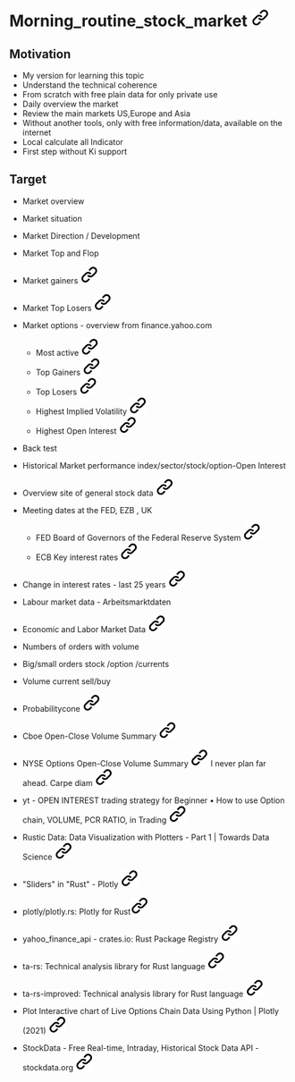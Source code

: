 # Morning_routine_stock_market [![alt text][1]](./README.md)
<!-- keep the format -->
## Motivation
<!-- keep the format -->
- My version for learning this topic
- Understand the technical coherence
- From scratch with free plain data for only private use
- Daily overview the market
- Review the main markets US,Europe and Asia
- Without another tools, only with free information/data, available on the internet
- Local calculate all Indicator
- First step without Ki support
<!-- keep the format -->
## Target
<!-- keep the format -->
- Market overview
- Market situation
- Market Direction / Development
- Market Top and Flop
- Market gainers [![alt text][1]](https://finance.yahoo.com/markets/stocks/gainers/)
- Market Top Losers [![alt text][1]](https://finance.yahoo.com/markets/stocks/losers/)
- Market options - overview from finance.yahoo.com

  - Most active [![alt text][1]](https://finance.yahoo.com/markets/options/most-active/)
  - Top Gainers [![alt text][1]](https://finance.yahoo.com/markets/options/gainers/)
  - Top Losers [![alt text][1]](https://finance.yahoo.com/markets/options/losers/)
  - Highest Implied Volatility  [![alt text][1]](https://finance.yahoo.com/markets/options/highest-implied-volatility/)
  - Highest Open Interest [![alt text][1]](https://finance.yahoo.com/markets/options/highest-implied-volatility/)

- Back test
- Historical Market performance index/sector/stock/option-Open Interest
- Overview site of general stock data [![alt text][1]](https://fred.stlouisfed.org/tags/series?addgraph2=&pageID=1&ob=pv&od=desc&t=europe%3Binterest+rate&et=)
- Meeting dates at the FED, EZB , UK

  - FED Board of Governors of the Federal Reserve System [![alt text][1]](https://www.federalreserve.gov/monetarypolicy/fomccalendars.htm)
  - ECB Key interest rates  [![alt text][1]](https://www.ecb.europa.eu/stats/policy_and_exchange_rates/key_ecb_interest_rates/html/index.en.html)
- Change in interest rates - last 25 years [![alt text][1]](https://duckduckgo.com/?q=Change+in+interest+rates&t=vivaldi&atb=v484-1&ia=web)
- Labour market data - Arbeitsmarktdaten
- Economic and Labor Market Data [![alt text][1]](https://www.dol.gov/agencies/eta/performance/labor-market-data)
- Numbers of orders with volume
- Big/small orders stock /option /currents
- Volume current sell/buy
- Probabilitycone [![alt text][1]](https://de.tradingview.com/scripts/probabilitycone/)
- Cboe Open-Close Volume Summary [![alt text][1]]( https://datashop.cboe.com/cboe-options-open-close-volume-summary)
- NYSE Options Open-Close Volume Summary [![alt text][1]](https://www.nyse.com/market-data/historical/open-close-volume-summary)
I never plan far ahead. Carpe diam [![alt text][1]](https://www.nyse.com/market-data/historical/open-close-volume-summary)
- yt - OPEN INTEREST trading strategy for Beginner • How to use Option chain, VOLUME, PCR RATIO, in Trading [![alt text][1]](https://www.youtube.com/watch?v=uVbSDt0-ZTQ)
- Rustic Data: Data Visualization with Plotters - Part 1 | Towards Data Science [![alt text][1]](https://towardsdatascience.com/rustic-data-data-visualization-with-plotters-part-1-7a34b6f4a603/)
- "Sliders" in "Rust" - Plotly  [![alt text][1]](https://duckduckgo.com/?q=%22Sliders%22+in+%22Rust%22+-+Plotly&t=vivaldi&atb=v484-1&ia=web)
- plotly/plotly.rs: Plotly for Rust[![alt text][1]](https://github.com/plotly/plotly.rs/tree/main)
- yahoo_finance_api - crates.io: Rust Package Registry [![alt text][1]](https://crates.io/crates/yahoo_finance_api)
- ta-rs: Technical analysis library for Rust language [![alt text][1]](https://github.com/greyblake/ta-rs/tree/master)
- ta-rs-improved: Technical analysis library for Rust language [![alt text][1]](https://github.com/austin-starks/ta-rs-improved)
- Plot Interactive chart of Live Options Chain Data Using Python | Plotly (2021) [![alt text][1]](https://www.youtube.com/watch?app=desktop&v=HA9jAwRKSCE)
- StockData - Free Real-time, Intraday, Historical Stock Data API - stockdata.org [![alt text][1]](https://www.stockdata.org)

<!-- Link sign - Don't Found a better way :-( - You know a better method? - send me a email -->
[1]: ./img/link_symbol.svg
<!-- keep the format -->